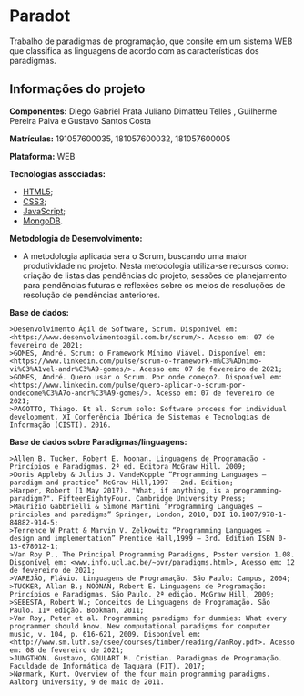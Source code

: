 # Paradot

Trabalho de paradigmas de programação, que consite em um sistema WEB que classifica as linguagens de acordo com as características dos paradigmas. 

## Informações do projeto

**Componentes:** Diego Gabriel Prata Juliano Dimatteu Telles , Guilherme Pereira Paiva e Gustavo Santos Costa

**Matrículas:** 191057600035, 181057600032, 181057600005

**Plataforma:** WEB

**Tecnologias associadas:** 

  - [HTML5](https://html5.org/);
  - [CSS3](https://www.w3.org/Style/CSS/Overview.en.html);
  - [JavaScript](https://www.javascript.com/);
  - [MongoDB](https://www.mongodb.com/).

**Metodologia de Desenvolvimento:**

  - A metodologia aplicada sera o Scrum, buscando uma maior produtividade no projeto. Nesta metodologia utiliza-se recursos como: criação de listas das pendências do projeto, sessões de planejamento para pendências futuras e reflexões sobre os meios de resoluções de resolução de pendências anteriores.

**Base de dados:**

    >Desenvolvimento Ágil de Software, Scrum. Disponível em:<https://www.desenvolvimentoagil.com.br/scrum/>. Acesso em: 07 de fevereiro de 2021;
    >GOMES, André. Scrum: o Framework Mínimo Viável. Disponível em:<https://www.linkedin.com/pulse/scrum-o-framework-m%C3%ADnimo-vi%C3%A1vel-andr%C3%A9-gomes/>. Acesso em: 07 de fevereiro de 2021;
    >GOMES, André. Quero usar o Scrum. Por onde começo?. Disponível em:<https://www.linkedin.com/pulse/quero-aplicar-o-scrum-por-ondecome%C3%A7o-andr%C3%A9-gomes/>. Acesso em: 07 de fevereiro de 2021;
    >PAGOTTO, Thiago. Et al. Scrum solo: Software process for individual development. XI Conferência Ibérica de Sistemas e Tecnologias de Informação (CISTI). 2016.

**Base de dados sobre Paradigmas/linguagens:**

    >Allen B. Tucker, Robert E. Noonan. Linguagens de Programação - Princípios e Paradigmas. 2ª ed. Editora McGraw Hill. 2009;
    >Doris Appleby & Julius J. VandeKopple “Programming Languages – paradigm and practice” McGraw-Hill,1997 – 2nd. Edition;
    >Harper, Robert (1 May 2017). "What, if anything, is a programming-paradigm?". FifteenEightyFour. Cambridge University Press;
    >Maurizio Gabbrielli & Simone Martini “Programming Languages – principles and paradigms” Springer, London, 2010, DOI 10.1007/978-1-84882-914-5;
    >Terrence W Pratt & Marvin V. Zelkowitz “Programming Languages – design and implementation” Prentice Hall,1999 – 3rd. Edition ISBN 0-13-678012-1;
    >Van Roy P., The Principal Programming Paradigms, Poster version 1.08. Disponível em: <www.info.ucl.ac.be/~pvr/paradigms.html>, Acesso em: 12 de fevereiro de 2021;
    >VAREJÃO, Flávio. Linguagens de Programação. São Paulo: Campus, 2004;
    >TUCKER, Allan B.; NOONAN, Robert E. Linguagens de Programação: Princípios e Paradigmas. São Paulo. 2ª edição. McGraw Hill, 2009; 
    >SEBESTA, Robert W.; Conceitos de Linguagens de Programação. São Paulo. 11ª edição. Bookman, 2011;
    >Van Roy, Peter et al. Programming paradigms for dummies: What every programmer should know. New computational paradigms for computer music, v. 104, p. 616-621, 2009. Disponível em: <http://www.sm.luth.se/csee/courses/timber/reading/VanRoy.pdf>. Acesso em: 08 de fevereiro de 2021;
    >JUNGTHON. Gustavo, GOULART M. Cristian. Paradigmas de Programação. Faculdade de Informática de Taquara (FIT). 2017;
    >Nørmark, Kurt. Overview of the four main programming paradigms. Aalborg University, 9 de maio de 2011.


